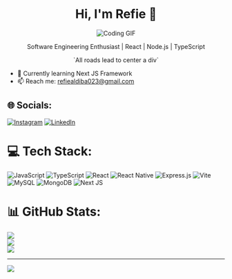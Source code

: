 <h1 align="center">Hi, I'm Refie 👋</h1>

<p align="center">
  <img src="https://media1.tenor.com/m/GfSX-u7VGM4AAAAd/coding.gif" alt="Coding GIF" />
</p>

<p align="center">Software Engineering Enthusiast | React | Node.js | TypeScript</p>
<p align="center">`All roads lead to center a div`</p>

-   🌱 Currently learning Next JS Framework
-   📫 Reach me: refiealdiba023@gmail.com

## 🌐 Socials:

[![Instagram](https://img.shields.io/badge/Instagram-%23E4405F.svg?logo=Instagram&logoColor=white)](https://instagram.com/refi_aldba) [![LinkedIn](https://img.shields.io/badge/LinkedIn-%230077B5.svg?logo=linkedin&logoColor=white)](https://linkedin.com/in/muhammad-refie-aldiba)

# 💻 Tech Stack:

![JavaScript](https://img.shields.io/badge/javascript-%23323330.svg?style=for-the-badge&logo=javascript&logoColor=%23F7DF1E) ![TypeScript](https://img.shields.io/badge/typescript-%23007ACC.svg?style=for-the-badge&logo=typescript&logoColor=white) ![React](https://img.shields.io/badge/react-%2320232a.svg?style=for-the-badge&logo=react&logoColor=%2361DAFB) ![React Native](https://img.shields.io/badge/react_native-%2320232a.svg?style=for-the-badge&logo=react&logoColor=%2361DAFB) ![Express.js](https://img.shields.io/badge/express.js-%23404d59.svg?style=for-the-badge&logo=express&logoColor=%2361DAFB) ![Vite](https://img.shields.io/badge/vite-%23646CFF.svg?style=for-the-badge&logo=vite&logoColor=white) ![MySQL](https://img.shields.io/badge/mysql-4479A1.svg?style=for-the-badge&logo=mysql&logoColor=white) ![MongoDB](https://img.shields.io/badge/MongoDB-%234ea94b.svg?style=for-the-badge&logo=mongodb&logoColor=white) ![Next JS](https://img.shields.io/badge/Next-black?style=for-the-badge&logo=next.js&logoColor=white)

# 📊 GitHub Stats:

![](https://github-readme-stats.vercel.app/api?username=refiealdiba&theme=react&hide_border=true&include_all_commits=false&count_private=false)<br/>
![](https://nirzak-streak-stats.vercel.app/?user=refiealdiba&theme=react&hide_border=true)<br/>
![](https://github-readme-stats.vercel.app/api/top-langs/?username=refiealdiba&theme=react&hide_border=true&include_all_commits=false&count_private=false&layout=compact)

---

[![](https://visitcount.itsvg.in/api?id=refiealdiba&icon=0&color=0)](https://visitcount.itsvg.in)

<!-- Proudly created with GPRM ( https://gprm.itsvg.in ) -->
